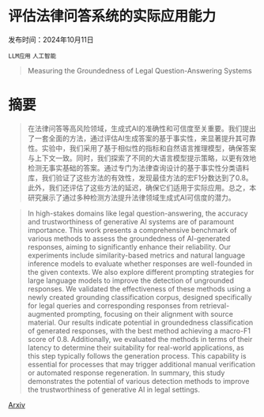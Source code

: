 # 评估法律问答系统的实际应用能力

发布时间：2024年10月11日

`LLM应用` `人工智能`

> Measuring the Groundedness of Legal Question-Answering Systems

# 摘要

> 在法律问答等高风险领域，生成式AI的准确性和可信度至关重要。我们提出了一套全面的方法，通过评估AI生成答案的基于事实性，来显著提升其可靠性。实验中，我们采用了基于相似性的指标和自然语言推理模型，确保答案与上下文一致。同时，我们探索了不同的大语言模型提示策略，以更有效地检测无事实基础的答案。通过专门为法律查询设计的基于事实性分类语料库，我们验证了这些方法的有效性，发现最佳方法的宏F1分数达到了0.8。此外，我们还评估了这些方法的延迟，确保它们适用于实际应用。总之，本研究展示了通过多种检测方法提升法律领域生成式AI可信度的潜力。

> In high-stakes domains like legal question-answering, the accuracy and trustworthiness of generative AI systems are of paramount importance. This work presents a comprehensive benchmark of various methods to assess the groundedness of AI-generated responses, aiming to significantly enhance their reliability. Our experiments include similarity-based metrics and natural language inference models to evaluate whether responses are well-founded in the given contexts. We also explore different prompting strategies for large language models to improve the detection of ungrounded responses. We validated the effectiveness of these methods using a newly created grounding classification corpus, designed specifically for legal queries and corresponding responses from retrieval-augmented prompting, focusing on their alignment with source material. Our results indicate potential in groundedness classification of generated responses, with the best method achieving a macro-F1 score of 0.8. Additionally, we evaluated the methods in terms of their latency to determine their suitability for real-world applications, as this step typically follows the generation process. This capability is essential for processes that may trigger additional manual verification or automated response regeneration. In summary, this study demonstrates the potential of various detection methods to improve the trustworthiness of generative AI in legal settings.

[Arxiv](https://arxiv.org/abs/2410.08764)